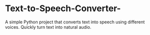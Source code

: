 # Text-to-Speech-Converter-
 A simple Python project that converts text into speech using different voices.   Quickly turn text into natural audio.
